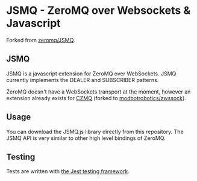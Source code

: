 # JSMQ - ZeroMQ over Websockets & Javascript

Forked from [zeromq/JSMQ](https://github.com/zeromq/JSMQ).


## JSMQ

JSMQ is a javascript extension for ZeroMQ over WebSockets.
JSMQ currently implements the DEALER and SUBSCRIBER patterns.

ZeroMQ doesn't have a WebSockets transport at the moment, however an extension already exists for [CZMQ](https://github.com/ZeroMQ/zwssock) (forked to [modbotrobotics/zwssock](https://github.com/modbotrobotics/zwssock)).


## Usage

You can download the JSMQ.js library directly from this repository.
The JSMQ API is very similar to other high level bindings of ZeroMQ. 


## Testing

Tests are written with [the Jest testing framework](https://jestjs.io).